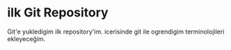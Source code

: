# ilk Git Repository

Git'e yukledigim ilk repository'im. icerisinde git ile ogrendigim terminolojileri ekleyeceğim.